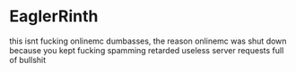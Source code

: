 # EaglerRinth
this isnt fucking onlinemc dumbasses, the reason onlinemc was shut down because you kept fucking spamming retarded useless server requests full of bullshit

